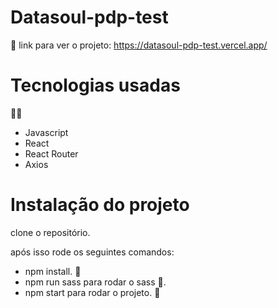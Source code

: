 # Datasoul-pdp-test
:tada: link para ver o projeto:
https://datasoul-pdp-test.vercel.app/


# Tecnologias usadas
👨‍💻
- Javascript
- React
- React Router
- Axios

# Instalação do projeto
clone o repositório.

após isso rode os seguintes comandos:
- npm install. :wrench:
- npm run sass para rodar o sass :art:.
- npm start para rodar o projeto. :rocket:




